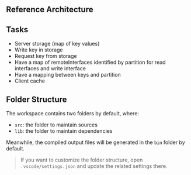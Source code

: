 ## Reference Architecture

## Tasks
- Server storage (map of key values)
- Write key in storage
- Request key from storage
- Have a map of remoteInterfaces identified by partition  for read interfaces and write interface
- Have a mapping between keys and partition
- Client cache

## Folder Structure

The workspace contains two folders by default, where:

- `src`: the folder to maintain sources
- `lib`: the folder to maintain dependencies

Meanwhile, the compiled output files will be generated in the `bin` folder by default.

> If you want to customize the folder structure, open `.vscode/settings.json` and update the related settings there.
